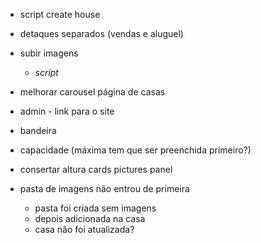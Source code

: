* script create house
* detaques separados (vendas e aluguel)
* subir imagens
    * *script*

* melhorar carousel página de casas

* admin - link para o site
* bandeira
* capacidade (máxima tem que ser preenchida primeiro?)
* consertar altura cards pictures panel
* pasta de imagens não entrou de primeira
    * pasta foi criada sem imagens
    * depois adicionada na casa
    * casa não foi atualizada?


